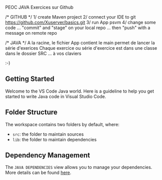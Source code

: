 PEOC JAVA Exercices sur Github

/* GITHUB */
1/ create Maven project
2/ connect your IDE to git https://github.com/Xuserver/basics.git 
3/ run App psvm
4/ change some code ...  "commit" and "stage" on your local repo ... then "push" with a message on remote repo


/* JAVA */
A la racine, le fichier App contient le main permet de lancer la série d'exerices 
Chaque exercice ou série d'exercice est dans une classe dans le dossier SRC ... à vos claviers

:-)



## Getting Started

Welcome to the VS Code Java world. Here is a guideline to help you get started to write Java code in Visual Studio Code.

## Folder Structure

The workspace contains two folders by default, where:

- `src`: the folder to maintain sources
- `lib`: the folder to maintain dependencies

## Dependency Management

The `JAVA DEPENDENCIES` view allows you to manage your dependencies. More details can be found [here](https://github.com/microsoft/vscode-java-pack/blob/master/release-notes/v0.9.0.md#work-with-jar-files-directly).
